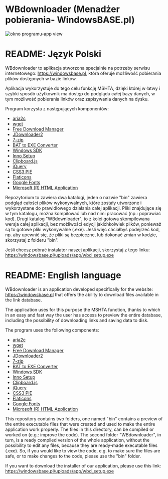 # WBdownloader (Menadżer pobierania- WindowsBASE.pl)

<img src="https://i.imgur.com/K687xV5.png" alt="okno programu-app view"/>

README: Język Polski
===============================

WBdownloader to aplikacja stworzona specjalnie na potrzeby serwisu internetowego: https://windowsbase.pl, która oferuje możliwość pobierania plików dostępnych w bazie linków.

Aplikacja wykorzystuje do tego celu funkcję MSHTA, dzięki której w łatwy i szybki sposób użytkownik ma dostęp do podglądu całej bazy danych, w tym możliwość pobierania linków oraz zapisywania danych na dysku.

Program korzysta z następujących komponentów:

<ul>
        <li><a target="_blank" href="https://aria2.github.io/">aria2c</a></li>
        <li><a target="_blank" href="https://www.gnu.org/software/wget/">wget</a></li>
        <li><a target="_blank" href="https://www.freedownloadmanager.org/">Free Download Manager</a></li>
        <li><a target="_blank" href="https://jdownloader.org/">JDownloader2</a></li>
        <li><a target="_blank" href="https://www.7-zip.org/">7-zip</a></li>
        <li><a target="_blank" href="https://www.battoexeconverter.com/">BAT to EXE Converter</a></li>
        <li><a target="_blank" href="https://developer.microsoft.com/en-us/windows/downloads/windows-sdk/">Windows SDK</a></li>
        <li><a target="_blank" href="https://jrsoftware.org/isinfo.php">Inno Setup</a></li>
        <li><a target="_blank" href="https://github.com/zenorocha/clipboard.js/">Clipboard.js</a></li>
        <li><a target="_blank" href="https://jquery.com/">jQuery</a></li>
        <li><a target="_blank" href="http://css3pie.com/documentation/building-pie-from-source/">CSS3 PIE</a></li>
        <li><a target="_blank" href="https://www.flaticon.com/">Flaticons</a></li>
        <li><a target="_blank" href="https://github.com/google/fonts">Google Fonts</a></li>
        <li><a href="#">Microsoft (R) HTML Application</a></li>
</ul>

Repozytorium to zawiera dwa katalogi, jeden o nazwie "bin" zawiera podgląd całości plików wykonywalnych, które zostały utworzone i wykorzystane do prawidłowego działania całej aplikacji. Pliki znajdujące się w tym katalogu, można kompilować lub nad nimi pracować (np.: poprawiać kod). Drugi katalog "WBdownloader", to z kolei gotowa skompilowana wersja całej aplikacji, bez możliwości edycji jakichkolwiek plików, ponieważ są to gotowe pliki wykonywalne (.exe). Jeśli więc chciałbyś podejrzeć kod, np. aby upewnić się, że pliki są bezpieczne, lub dokonać zmian w kodzie, skorzystaj z folderu "bin".

Jeśli chcesz pobrać instalator naszej aplikacji, skorzystaj z tego linku: https://windowsbase.pl/uploads/app/wbd_setup.exe

README: English language
===============================

WBdownloader is an application developed specifically for the website: https://windowsbase.pl that offers the ability to download files available in the link database.

The application uses for this purpose the MSHTA function, thanks to which in an easy and fast way the user has access to preview the entire database, including the possibility of downloading links and saving data to disk.

The program uses the following components:
<ul>
        <li><a target="_blank" href="https://aria2.github.io/">aria2c</a></li>
        <li><a target="_blank" href="https://www.gnu.org/software/wget/">wget</a></li>
        <li><a target="_blank" href="https://www.freedownloadmanager.org/">Free Download Manager</a></li>
        <li><a target="_blank" href="https://jdownloader.org/">JDownloader2</a></li>
        <li><a target="_blank" href="https://www.7-zip.org/">7-zip</a></li>
        <li><a target="_blank" href="https://www.battoexeconverter.com/">BAT to EXE Converter</a></li>
        <li><a target="_blank" href="https://developer.microsoft.com/en-us/windows/downloads/windows-sdk/">Windows SDK</a></li>
        <li><a target="_blank" href="https://jrsoftware.org/isinfo.php">Inno Setup</a></li>
        <li><a target="_blank" href="https://github.com/zenorocha/clipboard.js/">Clipboard.js</a></li>
        <li><a target="_blank" href="https://jquery.com/">jQuery</a></li>
        <li><a target="_blank" href="http://css3pie.com/documentation/building-pie-from-source/">CSS3 PIE</a></li>
        <li><a target="_blank" href="https://www.flaticon.com/">Flaticons</a></li>
        <li><a target="_blank" href="https://github.com/google/fonts">Google Fonts</a></li>
        <li><a href="#">Microsoft (R) HTML Application</a></li>
</ul>

This repository contains two folders, one named "bin" contains a preview of the entire executable files that were created and used to make the entire application work properly. The files in this directory, can be compiled or worked on (e.g.: improve the code). The second folder "WBdownloader", in turn, is a ready compiled version of the whole application, without the possibility to edit any files, because they are ready-made executable files (.exe). So, if you would like to view the code, e.g. to make sure the files are safe, or to make changes to the code, please use the "bin" folder.

If you want to download the installer of our application, please use this link: https://windowsbase.pl/uploads/app/wbd_setup.exe

